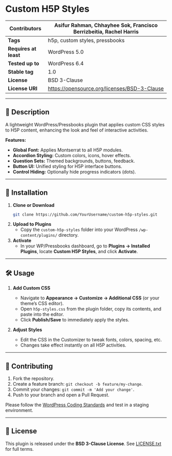 # Custom H5P Styles

| **Contributors**        | Asifur Rahman, Chhayhee Sok, Francisco Berrizbeitia, Rachel Harris |
|-------------------------|---------------------------------------------------|
| **Tags**                | h5p, custom styles, pressbooks                    |
| **Requires at least**   | WordPress 5.0                                     |
| **Tested up to**        | WordPress 6.4                                     |
| **Stable tag**          | 1.0                                               |
| **License**             | BSD 3-Clause                                      |
| **License URI**         | https://opensource.org/licenses/BSD-3-Clause      |

---

## 📖 Description

A lightweight WordPress/Pressbooks plugin that applies custom CSS styles to H5P content, enhancing the look and feel of interactive activities.

**Features:**
- **Global Font:** Applies Montserrat to all H5P modules.
- **Accordion Styling:** Custom colors, icons, hover effects.
- **Question Sets:** Themed backgrounds, buttons, feedback.
- **Button UI:** Unified styling for H5P interface buttons.
- **Control Hiding:** Optionally hide progress indicators (dots).

---

## 🚀 Installation

1. **Clone or Download**
   ```bash
   git clone https://github.com/YourUsername/custom-h5p-styles.git
   ```
2. **Upload to Plugins**
   - Copy the `custom-h5p-styles` folder into your WordPress `/wp-content/plugins/` directory.
3. **Activate**
   - In your WP/Pressbooks dashboard, go to **Plugins → Installed Plugins**, locate **Custom H5P Styles**, and click **Activate**.

---

## 🛠️ Usage

1. **Add Custom CSS**
   - Navigate to **Appearance → Customize → Additional CSS** (or your theme’s CSS editor).
   - Open `h5p-styles.css` from the plugin folder, copy its contents, and paste into the editor.
   - Click **Publish/Save** to immediately apply the styles.

2. **Adjust Styles**
   - Edit the CSS in the Customizer to tweak fonts, colors, spacing, etc.
   - Changes take effect instantly on all H5P activities.

---

## 🤝 Contributing 

1. Fork the repository.
2. Create a feature branch: `git checkout -b feature/my-change`.
3. Commit your changes: `git commit -m 'Add your change'`.
4. Push to your branch and open a Pull Request.

Please follow the [WordPress Coding Standards](https://developer.wordpress.org/coding-standards/wordpress-coding-standards/) and test in a staging environment.

---

## 📄 License

This plugin is released under the **BSD 3-Clause License**. See [LICENSE.txt](LICENSE.txt) for full terms.
